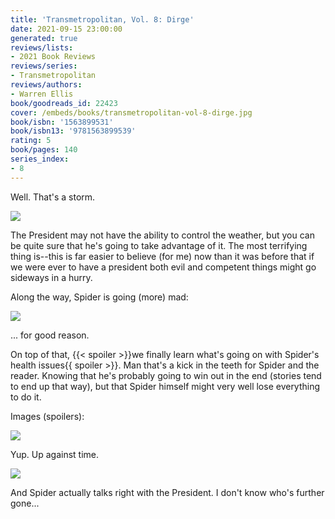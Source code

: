 ```yaml
---
title: 'Transmetropolitan, Vol. 8: Dirge'
date: 2021-09-15 23:00:00
generated: true
reviews/lists:
- 2021 Book Reviews
reviews/series:
- Transmetropolitan
reviews/authors:
- Warren Ellis
book/goodreads_id: 22423
cover: /embeds/books/transmetropolitan-vol-8-dirge.jpg
book/isbn: '1563899531'
book/isbn13: '9781563899539'
rating: 5
book/pages: 140
series_index:
- 8
---
```

Well. That's a storm.  

![](/embeds/books/attachments/transmetropolitan-vol-8-dirge-x-1.png)  

<!--more-->

The President may not have the ability to control the weather, but you can be quite sure that he's going to take advantage of it. The most terrifying thing is--this is far easier to believe (for me) now than it was before that if we were ever to have a president both evil and competent things might go sideways in a hurry.  

Along the way, Spider is going (more) mad:  

![](/embeds/books/attachments/transmetropolitan-vol-8-dirge-x-2.png)  

... for good reason.  

On top of that, {{< spoiler >}}we finally learn what's going on with Spider's health issues{{ spoiler >}}. Man that's a kick in the teeth for Spider and the reader. Knowing that he's probably going to win out in the end (stories tend to end up that way), but that Spider himself might very well lose everything to do it.  

Images (spoilers):  

![](/embeds/books/attachments/transmetropolitan-vol-8-dirge-x-3.png)  

Yup. Up against time.  

![](/embeds/books/attachments/transmetropolitan-vol-8-dirge-x-4.png)  

And Spider actually talks right with the President. I don't know who's further gone...